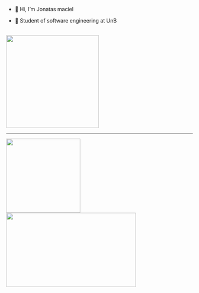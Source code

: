 - 👋 Hi, I’m Jonatas maciel

- 🎒 Student of software engineering at UnB
  
<div class="info">
<br>  <img height="250px" width="250px" src="https://raw.githubusercontent.com/abhisheknaiidu/abhisheknaiidu/master/code.gif">
</div>
<hr>

<div class="card">
  <a href="https://github.com/Jonatasmaciell">
    <img height="200px" src = "https://github-readme-stats.vercel.app/api?username=Jonatasmaciell&rank_icon=github&theme=tokyonight&show_icons=true&include_all_commits=true&count_private=true">
    <img height="200px" width="350px"  src ="https://github-readme-stats.vercel.app/api/top-langs/?username=abigailtechnology&layout=donut&langs_count=16&theme=tokyonight&count_private=true">
</div>
    
  <!-- <p align="center">
  <a href="https://skillicons.dev">
    <img src="https://skillicons.dev/icons?i=c,js,react" />
  </a>
  </p> -->
